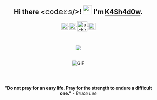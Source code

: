 <p>
    <br>
    <h2 align="middle">
        Hi there <𝚌𝚘𝚍𝚎𝚛𝚜/>! <img src="https://github.com/TheDudeThatCode/TheDudeThatCode/blob/master/Assets/Hi.gif" width="29px"> I'm <b><a href="https://github.com/K4Sh4d0w">K4Sh4d0w</a></b>.
    </h2>
</p>

<p align="middle">
<a href="https://www.linkedin.com/in/chirazi-alexandru-a6b013216/">
  <img align="middle" alt="achirazi's LinkedIN" width="22px" src="https://raw.githubusercontent.com/peterthehan/peterthehan/master/assets/linkedin.svg" />
</a>
<a href="https://open.spotify.com/user/dtkixjsti1ip2kfp27rgenr37">
  <img align="middle" alt="achirazi's Spotify" width="22px" src="https://raw.githubusercontent.com/peterthehan/peterthehan/master/assets/spotify.svg" />
</a>
<a href="https://www.youtube.com/channel/UCvnpDdecuQNfXZtz9oscdUg">
 <img align="middle" alt="achirazi's Youtube" height="32" width="32" src="https://raw.githubusercontent.com/peterthehan/peterthehan/master/assets/youtube.svg">
</a>
<a href="https://www.facebook.com/chirazi.alexandru">
  <img align="middle" alt="achirazi's Facebook" width="22px" src="https://raw.githubusercontent.com/peterthehan/peterthehan/master/assets/facebook.svg" />
</a>
</p>

<br>
<p align="center">
    <img align="middle" src="https://github-readme-stats.vercel.app/api?username=achiraziw&show_icons=true&title_color=fff&icon_color=79ff97&text_color=9f9f9f&bg_color=151515" />
        <br>
        <br>
        <br>
    <img align="middle" alt="GIF" src="https://raw.githubusercontent.com/achirazi/achirazi/master/giphy1.gif" />
</p>
<br>
<br>

<p align="middle"> <b>"Do not pray for an easy life. Pray for the strength to endure a difficult one."</b> - <i>Bruce Lee</i> </p>
